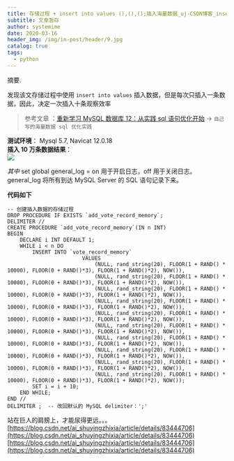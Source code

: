 ```yaml
---
title: 存储过程 + insert into values (),(),();插入海量数据_uj-CSDN博客_insert into 存储过程
subtitle: 文章暂存
author: systemime
date: 2020-03-16
header_img: /img/in-post/header/9.jpg
catalog: true
tags:
  - python
---
```

摘要.

<!-- more -->
发现该文存储过程中使用 `insert into values` 插入数据，但是每次只插入一条数据，因此，决定一次插入十条观察效率

> 参考文章 ：[重新学习 MySQL 数据库 12：从实践 sql 语句优化开始](https://blog.csdn.net/a724888/article/details/79394168#t1) -> `自己写的海量数据 sql 优化实践`

**测试环境**： Mysql 5.7, Navicat 12.0.18  
**插入 10 万条数据结果**：  
![](https://img-blog.csdnimg.cn/20181027112131955.png?x-oss-process=image/watermark,type_ZmFuZ3poZW5naGVpdGk,shadow_10,text_aHR0cHM6Ly9ibG9nLmNzZG4ubmV0L2FpX3NodXlpbmd6aGl4aWE=,size_27,color_FFFFFF,t_70)

_其中_ set global general_log = on 用于开启日志，off 用于关闭日志。 general_log 将所有到达 MySQL Server 的 SQL 语句记录下来。

**代码如下**

```
-- 创建插入数据的存储过程
DROP PROCEDURE IF EXISTS `add_vote_record_memory`;
DELIMITER //
CREATE PROCEDURE `add_vote_record_memory`(IN n INT)
BEGIN
    DECLARE i INT DEFAULT 1;
    WHILE i < n DO
        INSERT INTO `vote_record_memory` 
						VALUES
							(NULL, rand_string(20), FLOOR(1 + RAND() * 10000), FLOOR(0 + RAND()*3), FLOOR(1 + RAND()*2), NOW()),
							(NULL, rand_string(20), FLOOR(1 + RAND() * 10000), FLOOR(0 + RAND()*3), FLOOR(1 + RAND()*2), NOW()),
							(NULL, rand_string(20), FLOOR(1 + RAND() * 10000), FLOOR(0 + RAND()*3), FLOOR(1 + RAND()*2), NOW()),
							(NULL, rand_string(20), FLOOR(1 + RAND() * 10000), FLOOR(0 + RAND()*3), FLOOR(1 + RAND()*2), NOW()),
							(NULL, rand_string(20), FLOOR(1 + RAND() * 10000), FLOOR(0 + RAND()*3), FLOOR(1 + RAND()*2), NOW()),
							(NULL, rand_string(20), FLOOR(1 + RAND() * 10000), FLOOR(0 + RAND()*3), FLOOR(1 + RAND()*2), NOW()),
							(NULL, rand_string(20), FLOOR(1 + RAND() * 10000), FLOOR(0 + RAND()*3), FLOOR(1 + RAND()*2), NOW()),
							(NULL, rand_string(20), FLOOR(1 + RAND() * 10000), FLOOR(0 + RAND()*3), FLOOR(1 + RAND()*2), NOW()),
							(NULL, rand_string(20), FLOOR(1 + RAND() * 10000), FLOOR(0 + RAND()*3), FLOOR(1 + RAND()*2), NOW()),
							(NULL, rand_string(20), FLOOR(1 + RAND() * 10000), FLOOR(0 + RAND()*3), FLOOR(1 + RAND()*2), NOW());							
        SET i = i + 10;
    END WHILE;
END //
DELIMITER ;  -- 改回默认的 MySQL delimiter：';'

```

站在巨人的肩膀上，才能尿得更远。。。 
 [https://blog.csdn.net/ai_shuyingzhixia/article/details/83444706](https://blog.csdn.net/ai_shuyingzhixia/article/details/83444706) 
 [https://blog.csdn.net/ai_shuyingzhixia/article/details/83444706](https://blog.csdn.net/ai_shuyingzhixia/article/details/83444706)
